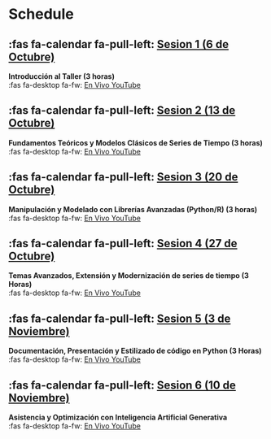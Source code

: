 # Schedule

## :fas fa-calendar fa-pull-left: [Sesion 1 (6 de Octubre)](module-01)
**Introducción al Taller (3 horas)**  
:fas fa-desktop fa-fw: [En Vivo YouTube](https://www.youtube.com/watch?v=KJsveFYG7Wg)   

## :fas fa-calendar fa-pull-left: [Sesion 2 (13 de Octubre)](module-02)
**Fundamentos Teóricos y Modelos Clásicos de Series de Tiempo (3 horas)**  
:fas fa-desktop fa-fw: [En Vivo YouTube](https://www.youtube.com/watch?v=KJsveFYG7Wg)    

## :fas fa-calendar fa-pull-left: [Sesion 3 (20 de Octubre)](module-03)
**Manipulación y Modelado con Librerías Avanzadas (Python/R) (3 horas)**    
:fas fa-desktop fa-fw: [En Vivo YouTube](https://www.youtube.com/watch?v=KJsveFYG7Wg) 
 

## :fas fa-calendar fa-pull-left: [Sesion 4 (27 de Octubre)](module-04)
**Temas Avanzados, Extensión y Modernización de series de tiempo (3 Horas)**  
:fas fa-desktop fa-fw: [En Vivo YouTube](https://www.youtube.com/watch?v=KJsveFYG7Wg) 

## :fas fa-calendar fa-pull-left: [Sesion 5 (3 de Noviembre)](module-05)
**Documentación, Presentación y Estilizado de código en Python (3 Horas)**  
:fas fa-desktop fa-fw: [En Vivo YouTube](https://www.youtube.com/watch?v=KJsveFYG7Wg) 

## :fas fa-calendar fa-pull-left: [Sesion 6 (10 de Noviembre)](module-06)
**Asistencia y Optimización con Inteligencia Artificial Generativa**  
:fas fa-desktop fa-fw: [En Vivo YouTube](https://www.youtube.com/watch?v=KJsveFYG7Wg) 